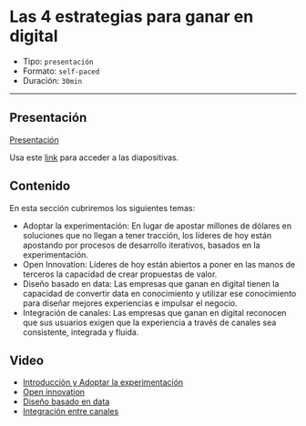 # Las 4 estrategias para ganar en digital

* Tipo: `presentación`
* Formato: `self-paced`
* Duración: `30min`

***

## Presentación

[Presentación](https://docs.google.com/presentation/d/e/2PACX-1vQx6EWg95Or4nVNRSg4ikKDoI-8eIW1CmKHIACBwFjILLM3r5ys7a4YK0idl0eEuA919H8-QXRVFpxr/pub?start=false&loop=false&delayms=3000)

Usa este [link](https://docs.google.com/presentation/d/1FQCz3wIOfHEX4k16LW6yy7AlfBC1w1r7ANqdsfq9dDM/edit#slide=id.g3704730827_0_0)
para acceder a las diapositivas.

## Contenido

En esta sección cubriremos los siguientes temas:

* Adoptar la experimentación: En lugar de apostar millones de	dólares
  en soluciones que no llegan a tener tracción, los líderes de hoy están
  apostando por procesos de desarrollo iterativos, basados en la experimentación.
* Open Innovation: Líderes de hoy están abiertos a poner en las manos de
  terceros la capacidad de crear propuestas de valor.
* Diseño basado en data: Las empresas que ganan en digital tienen
  la capacidad de convertir data en conocimiento y utilizar ese
  conocimiento para diseñar mejores experiencias e impulsar el negocio.
* Integración de canales: Las empresas que ganan en digital
  reconocen que sus usuarios exigen que la experiencia a través
  de canales sea consistente, integrada y fluida.

## Video

* [Introducción y Adoptar la experimentación](https://www.useloom.com/share/94bee9d273224ec89c5c62497b0fa202)
* [Open innovation](https://www.useloom.com/share/9f176c2b948a4b4b8318b5cec8c31b78)
* [Diseño basado en data](https://www.useloom.com/share/517a6902bca84a57bebed48c7b751a00)
* [Integración entre canales](https://www.useloom.com/share/d01b726ae01a4f58a0186ae73bbf0610)
